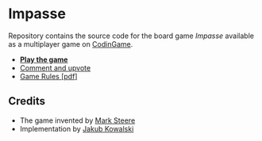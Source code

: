 # Impasse
Repository contains the source code for the board game _Impasse_ available as a multiplayer game on [CodinGame](https://codingame.com).

- __[Play the game](https://www.codingame.com/multiplayer/bot-programming/impasse)__ 
- [Comment and upvote](https://www.codingame.com/contribute/view/343356f1616c1e7c6a6619ae239b06f2a7427)
- [Game Rules [pdf]](GAME_RULES.pdf)
  
## Credits
- The game invented by [Mark Steere](https://marksteeregames.com/)
- Implementation by [Jakub Kowalski](https://jakubkowalski.tech/)

